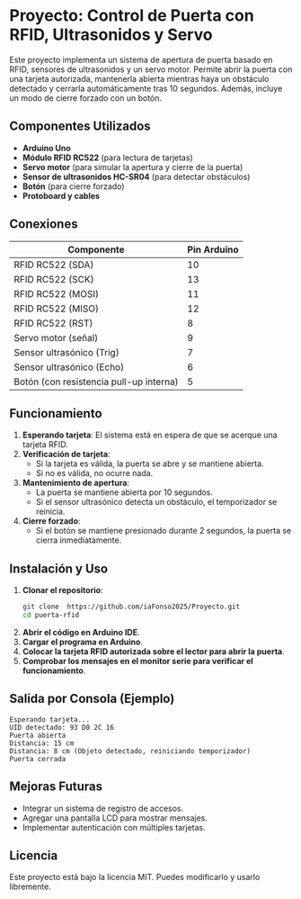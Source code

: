 # Proyecto: Control de Puerta con RFID, Ultrasonidos y Servo

Este proyecto implementa un sistema de apertura de puerta basado en RFID, sensores de ultrasonidos y un servo motor. Permite abrir la puerta con una tarjeta autorizada, mantenerla abierta mientras haya un obstáculo detectado y cerrarla automáticamente tras 10 segundos. Además, incluye un modo de cierre forzado con un botón.

## Componentes Utilizados

- **Arduino Uno**
- **Módulo RFID RC522** (para lectura de tarjetas)
- **Servo motor** (para simular la apertura y cierre de la puerta)
- **Sensor de ultrasonidos HC-SR04** (para detectar obstáculos)
- **Botón** (para cierre forzado)
- **Protoboard y cables**

## Conexiones

| Componente | Pin Arduino |
|------------|------------|
| RFID RC522 (SDA) | 10 |
| RFID RC522 (SCK) | 13 |
| RFID RC522 (MOSI) | 11 |
| RFID RC522 (MISO) | 12 |
| RFID RC522 (RST) | 8 |
| Servo motor (señal) | 9 |
| Sensor ultrasónico (Trig) | 7 |
| Sensor ultrasónico (Echo) | 6 |
| Botón (con resistencia pull-up interna) | 5 |

## Funcionamiento

1. **Esperando tarjeta**: El sistema está en espera de que se acerque una tarjeta RFID.
2. **Verificación de tarjeta**:
   - Si la tarjeta es válida, la puerta se abre y se mantiene abierta.
   - Si no es válida, no ocurre nada.
3. **Mantenimiento de apertura**:
   - La puerta se mantiene abierta por 10 segundos.
   - Si el sensor ultrasónico detecta un obstáculo, el temporizador se reinicia.
4. **Cierre forzado**:
   - Si el botón se mantiene presionado durante 2 segundos, la puerta se cierra inmediatamente.

## Instalación y Uso

1. **Clonar el repositorio**:
   ```bash
   git clone  https://github.com/iaFonso2025/Proyecto.git
   cd puerta-rfid
   ```
2. **Abrir el código en Arduino IDE**.
3. **Cargar el programa en Arduino**.
4. **Colocar la tarjeta RFID autorizada sobre el lector para abrir la puerta**.
5. **Comprobar los mensajes en el monitor serie para verificar el funcionamiento**.

## Salida por Consola (Ejemplo)

```plaintext
Esperando tarjeta...
UID detectado: 93 D0 2C 16
Puerta abierta
Distancia: 15 cm
Distancia: 8 cm (Objeto detectado, reiniciando temporizador)
Puerta cerrada
```

## Mejoras Futuras

- Integrar un sistema de registro de accesos.
- Agregar una pantalla LCD para mostrar mensajes.
- Implementar autenticación con múltiples tarjetas.

## Licencia

Este proyecto está bajo la licencia MIT. Puedes modificarlo y usarlo libremente.

